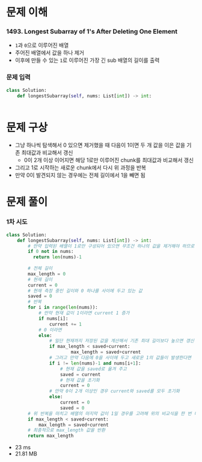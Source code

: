 # 문제 이해
### 1493. Longest Subarray of 1's After Deleting One Element
* ```1```과 ```0```으로 이루어진 배열
* 주어진 배열에서 값을 하나 제거
* 이후에 만들 수 있는 ```1```로 이루어진 가장 긴 sub 배열의 길이를 출력
### 문제 입력
```python
class Solution:
    def longestSubarray(self, nums: List[int]) -> int:
        
```
# 문제 구상
* 그냥 하나씩 탐색해서 0 있으면 제거했을 때 다음이 1이면 두 개 값을 이은 값을 기존 최대값과 비교해서 갱신
  * 0이 2개 이상 이어지면 해당 1로만 이루어진 chunk를 최대값과 비교해서 갱신
* 그리고 1로 시작하는 새로운 chunk에서 다시 위 과정을 반복
* 만약 0이 발견되지 않는 경우에는 전체 길이에서 1을 빼면 됨
# 문제 풀이
### 1차 시도
```python
class Solution:
    def longestSubarray(self, nums: List[int]) -> int:
        # 만약 입력된 배열이 1로만 구성되어 있으면 무조건 하나의 값을 제거해야 하므로 전체 길이에서 1을 빼고 반환
        if 0 not in nums:
          return len(nums)-1
        
        # 전체 길이
        max_length = 0
        # 현재 길이
        current = 0
        # 현재 측정 중인 길이와 0 하나를 사이에 두고 있는 값
        saved = 0
        # 반복
        for i in range(len(nums)):
            # 만약 현재 값이 1이라면 current 1 증가
            if nums[i]:
                current += 1
            # 0 이라면
            else:
                # 일단 현재까지 저장된 값을 계산해서 기존 최대 길이보다 높으면 갱신
                if max_length < saved+current:
                        max_length = saved+current
                # 그러고 만약 다음에 0을 사이에 두고 새로운 1의 값들이 발생한다면
                if i != len(nums)-1 and nums[i+1]:
                    # 현재 값을 saved로 옮겨 주고
                    saved = current
                    # 현재 값을 초기화
                    current = 0
                # 만약 0이 2개 이상인 경우 current와 saved를 모두 초기화
                else:
                    current = 0
                    saved = 0
        # 위 반복을 마치고 배열의 마지막 값이 1일 경우를 고려해 위의 비교식을 한 번 더 진행
        if max_length < saved+current:
            max_length = saved+current
        # 최종적으로 max_length 값을 반환
        return max_length
```
* 23 ms
* 21.81 MB